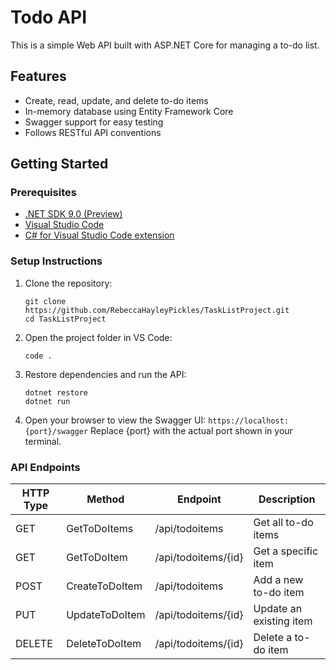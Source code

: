 # Todo API

This is a simple Web API built with ASP.NET Core for managing a to-do list.

## Features

- Create, read, update, and delete to-do items
- In-memory database using Entity Framework Core
- Swagger support for easy testing
- Follows RESTful API conventions

## Getting Started

### Prerequisites

- [.NET SDK 9.0 (Preview)](https://dotnet.microsoft.com/en-us/download)
- [Visual Studio Code](https://code.visualstudio.com/)
- [C# for Visual Studio Code extension](https://marketplace.visualstudio.com/items?itemName=ms-dotnettools.csharp)

### Setup Instructions

1. Clone the repository:
   ```
   git clone https://github.com/RebeccaHayleyPickles/TaskListProject.git
   cd TaskListProject
   ```

2. Open the project folder in VS Code:
    ```
    code .
    ```

3. Restore dependencies and run the API:
    ```
    dotnet restore
    dotnet run
    ```

4. Open your browser to view the Swagger UI:
    ```https://localhost:{port}/swagger```
    Replace {port} with the actual port shown in your terminal.

### API Endpoints

| HTTP Type | Method | Endpoint | Description |
| --- | --- | --- | --- |
| GET | GetToDoItems | /api/todoitems | Get all to-do items |
| GET | GetToDoItem | /api/todoitems/{id} | Get a specific item |
| POST | CreateToDoItem | /api/todoitems | Add a new to-do item |
| PUT | UpdateToDoItem | /api/todoitems/{id} | Update an existing item |
| DELETE | DeleteToDoItem | /api/todoitems/{id} | Delete a to-do item |
